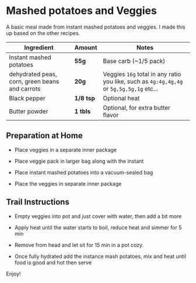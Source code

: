 # Mashed potatoes and Veggies

A basic meal made from instant mashed potatoes and veggies.
I made this up based on the other recipes.

| Ingredient                                     | Amount      | Notes                                                                                    |
| ---------------------------------------------- | ----------- | ---------------------------------------------------------------------------------------- |
| Instant mashed potatoes                        | **55g**     | Base carb (~1/5 pack)                                                                    |
| dehydrated peas, corn, green beans and carrots | **20g**     | Veggies `16g` total in any ratio you like, such as `4g:4g,4g,4g` or `5g,5g,5g,1g` etc... |
| Black pepper                                   | **1/8 tsp** | Optional heat                                                                            |
| Butter powder                                  | **1 tbls**  | Optional, for extra butter flavor                                                        |

## Preparation at Home

* Place veggies in a separate inner package

* Place veggie pack in larger bag along with the instant

* Place instant mashed potatoes into a vacuum-sealed bag

* Place the veggies in separate inner package

## Trail Instructions

* Empty veggies into pot and just cover with water, then add a bit more

* Apply heat until the water starts to boil, reduce heat and simmer for 5 min

* Remove from head and let sit for 15 min in a pot cozy.

* Once fully hydrated add the instance mash potatoes, mix and heat until food is good and hot then serve

Enjoy!